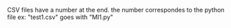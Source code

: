 CSV files have a number at the end. 
the number correspondes to the python file
ex: "test1.csv" goes with "MI1.py"
